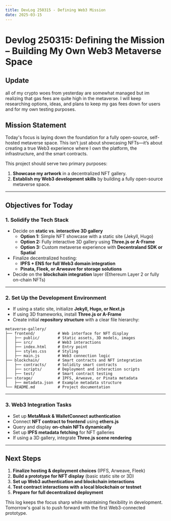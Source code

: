 ```yaml
---
title: DevLog 250315 - Defining Web3 Mission
date: 2025-03-15
---
```

# Devlog 250315: Defining the Mission – Building My Own Web3 Metaverse Space

## Update
all of my crypto woes from yesterday are somewhat managed but im realizing that gas fees are quite high in the metaverse. I will keep researching options, ideas, and plans to keep my gas fees down for users and for my own testing purposes. 

## Mission Statement
Today's focus is laying down the foundation for a fully open-source, self-hosted metaverse space. This isn’t just about showcasing NFTs—it’s about creating a true Web3 experience where I own the platform, the infrastructure, and the smart contracts. 

This project should serve two primary purposes:
1. **Showcase my artwork** in a decentralized NFT gallery.
2. **Establish my Web3 development skills** by building a fully open-source metaverse space.

---

## Objectives for Today

### 1. Solidify the Tech Stack
- Decide on **static vs. interactive 3D gallery**  
  - **Option 1:** Simple NFT showcase with a static site (Jekyll, Hugo)
  - **Option 2:** Fully interactive 3D gallery using **Three.js or A-Frame**
  - **Option 3:** Custom metaverse experience with **Decentraland SDK or Spatial**
- Finalize decentralized hosting:  
  - **IPFS + ENS for full Web3 domain integration**
  - **Pinata, Fleek, or Arweave for storage solutions**
- Decide on the **blockchain integration** layer (Ethereum Layer 2 or fully on-chain NFTs)

---

### 2. Set Up the Development Environment
- If using a static site, initialize **Jekyll, Hugo, or Next.js**  
- If using 3D frameworks, install **Three.js or A-Frame**
- Create initial **repository structure** with a clear file hierarchy:

```
metaverse-gallery/
├── frontend/          # Web interface for NFT display
│   ├── public/        # Static assets, 3D models, images
│   ├── src/           # Web3 interactions
│   ├── index.html     # Entry point
│   ├── styles.css     # Styling
│   ├── main.js        # Web3 connection logic
├── blockchain/        # Smart contracts and NFT integration
│   ├── contracts/     # Solidity smart contracts
│   ├── scripts/       # Deployment and interaction scripts
│   ├── test/          # Smart contract testing
├── storage/           # IPFS, Arweave, or Pinata metadata
│   ├── metadata.json  # Example metadata structure
└── README.md          # Project documentation
```

---

### 3. Web3 Integration Tasks
- Set up **MetaMask & WalletConnect authentication**
- Connect **NFT contract to frontend** using **ethers.js**
- Query and display **on-chain NFTs dynamically**
- Set up **IPFS metadata fetching** for NFT galleries
- If using a 3D gallery, integrate **Three.js scene rendering**

---

## Next Steps
1. **Finalize hosting & deployment choices** (IPFS, Arweave, Fleek)
2. **Build a prototype for NFT display** (basic static site or 3D)
3. **Set up Web3 authentication and blockchain interactions**
4. **Test contract interactions with a local blockchain or testnet**
5. **Prepare for full decentralized deployment**

This log keeps the focus sharp while maintaining flexibility in development. Tomorrow's goal is to push forward with the first Web3-connected prototype.